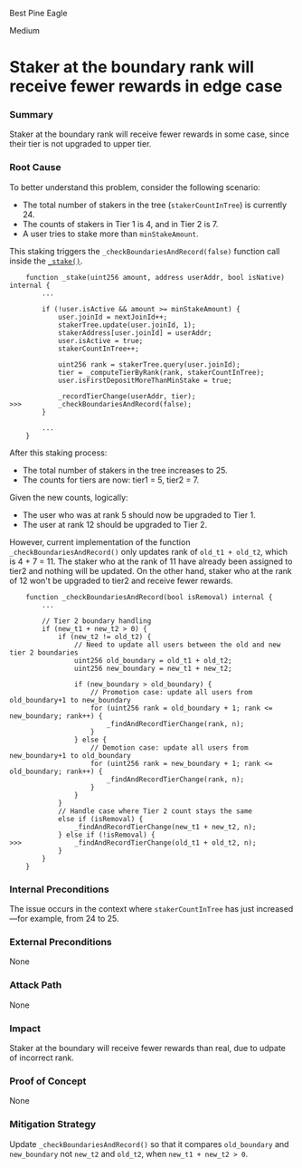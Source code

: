Best Pine Eagle

Medium

# Staker at the boundary rank will receive fewer rewards in edge case

### Summary
Staker at the boundary rank will receive fewer rewards in some case, since their tier is not upgraded to upper tier.

### Root Cause
To better understand this problem, consider the following scenario:

- The total number of stakers in the tree (`stakerCountInTree`) is currently 24.
- The counts of stakers in Tier 1 is 4, and in Tier 2 is 7.
- A user tries to stake more than `minStakeAmount`.

This staking triggers the `_checkBoundariesAndRecord(false)` function call inside the [`_stake()`](https://github.com/sherlock-audit/2025-05-layeredge/blob/708c5b5345ed50cd0bde7b0a8a548c8936639683/edgen-staking/src/stake/LayerEdgeStaking.sol#L712).

```solidity
    function _stake(uint256 amount, address userAddr, bool isNative) internal {
        ...

        if (!user.isActive && amount >= minStakeAmount) {
            user.joinId = nextJoinId++;
            stakerTree.update(user.joinId, 1);
            stakerAddress[user.joinId] = userAddr;
            user.isActive = true;
            stakerCountInTree++;

            uint256 rank = stakerTree.query(user.joinId);
            tier = _computeTierByRank(rank, stakerCountInTree);
            user.isFirstDepositMoreThanMinStake = true;

            _recordTierChange(userAddr, tier);
>>>         _checkBoundariesAndRecord(false);
        }

        ...
    }
```

After this staking process:
- The total number of stakers in the tree increases to 25.
- The counts for tiers are now: tier1 = 5, tier2 = 7.

Given the new counts, logically:
- The user who was at rank 5 should now be upgraded to Tier 1.
- The user at rank 12 should be upgraded to Tier 2.

However, current implementation of the function `_checkBoundariesAndRecord()` only updates rank of `old_t1 + old_t2`, which is 4 + 7 = 11. The staker who at the rank of 11 have already been assigned to tier2 and nothing will be updated. On the other hand, staker who at the rank of 12 won't be upgraded to tier2 and receive fewer rewards.

```solidity
    function _checkBoundariesAndRecord(bool isRemoval) internal {
        ...

        // Tier 2 boundary handling
        if (new_t1 + new_t2 > 0) {
            if (new_t2 != old_t2) {
                // Need to update all users between the old and new tier 2 boundaries
                uint256 old_boundary = old_t1 + old_t2;
                uint256 new_boundary = new_t1 + new_t2;

                if (new_boundary > old_boundary) {
                    // Promotion case: update all users from old_boundary+1 to new_boundary
                    for (uint256 rank = old_boundary + 1; rank <= new_boundary; rank++) {
                        _findAndRecordTierChange(rank, n);
                    }
                } else {
                    // Demotion case: update all users from new_boundary+1 to old_boundary
                    for (uint256 rank = new_boundary + 1; rank <= old_boundary; rank++) {
                        _findAndRecordTierChange(rank, n);
                    }
                }
            }
            // Handle case where Tier 2 count stays the same
            else if (isRemoval) {
                _findAndRecordTierChange(new_t1 + new_t2, n);
            } else if (!isRemoval) {
>>>             _findAndRecordTierChange(old_t1 + old_t2, n);
            }
        }
    }
```

### Internal Preconditions
The issue occurs in the context where `stakerCountInTree` has just increased—for example, from 24 to 25.

### External Preconditions
None

### Attack Path
None

### Impact
Staker at the boundary will receive fewer rewards than real, due to udpate of incorrect rank.

### Proof of Concept
None

### Mitigation Strategy
Update `_checkBoundariesAndRecord()` so that it compares `old_boundary` and `new_boundary` not `new_t2` and `old_t2`, when `new_t1 + new_t2 > 0`.